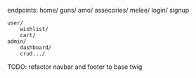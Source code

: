 endpoints:
    home/
    guns/
    amo/
    assecories/
    melee/
    login/
    signup

    user/
        wishlist/
        cart/
    admin/
        dashboard/
        crud.../

TODO: 
    refactor navbar and footer to base twig